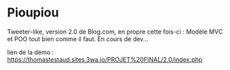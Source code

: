 # Pioupiou
Tweeter-like, version 2.0 de Blog.com, en propre cette fois-ci : Modèle MVC et POO tout bien comme il faut. En cours de dev...

lien de la démo :
https://thomastestaud.sites.3wa.io/PROJET%20FINAL/2.0/index.php
